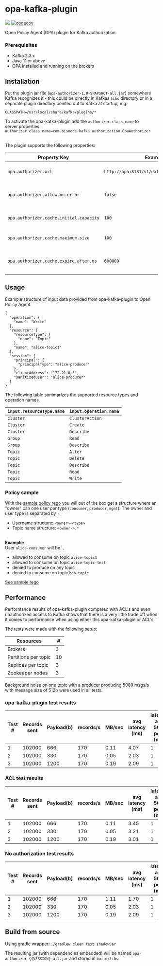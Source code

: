 # opa-kafka-plugin
![](https://github.com/Bisnode/opa-kafka-plugin/workflows/build/badge.svg)
[![codecov](https://codecov.io/gh/Bisnode/opa-kafka-plugin/branch/master/graph/badge.svg)](https://codecov.io/gh/Bisnode/opa-kafka-plugin)

Open Policy Agent (OPA) plugin for Kafka authorization.

### Prerequisites

* Kafka 2.3.x
* Java 11 or above
* OPA installed and running on the brokers

## Installation

Put the plugin jar file (`opa-authorizer-1.0-SNAPSHOT-all.jar`) somewhere Kafka recognizes it - this could be directly
in Kafkas `libs` directory or in a separate plugin directory pointed out to Kafka at startup, e.g:

`CLASSPATH=/usr/local/share/kafka/plugins/*`

To activate the opa-kafka-plugin add the `authorizer.class.name` to server.properties\
`authorizer.class.name=com.bisnode.kafka.authorization.OpaAuthorizer`

<br />
The plugin supports the following properties:

| Property Key | Example | Description |
| --- | --- | --- |
| `opa.authorizer.url` | `http://opa:8181/v1/data/kafka/authz/allow` | Name of the OPA policy to query. |
| `opa.authorizer.allow.on.error` | `false` | Fail-closed or fail-open if OPA call fails. |
| `opa.authorizer.cache.initial.capacity` | `100` | Initial decision cache size. |
| `opa.authorizer.cache.maximum.size` | `100` | Max decision cache size. |
| `opa.authorizer.cache.expire.after.ms` | `600000` | Decision cache expiry in milliseconds. |

## Usage

Example structure of input data provided from opa-kafka-plugin to Open Policy Agent.
```
{
  "operation": {
    "name": "Write"
  },
  "resource": {
    "resourceType": {
      "name": "Topic"
    },
    "name": "alice-topic1"
  },
  "session": {
    "principal": {
      "principalType": "alice-producer"
    },
    "clientAddress": "172.21.0.5",
    "sanitizedUser": "alice-producer"
  }
}
```

The following table summarizes the supported resource types and operation names.

| `input.resourceType.name` | `input.operation.name` |
| --- | --- |
| `Cluster` | `ClusterAction` |
| `Cluster` | `Create` |
| `Cluster` | `Describe` |
| `Group` | `Read` |
| `Group` | `Describe` |
| `Topic` | `Alter` |
| `Topic` | `Delete` |
| `Topic` | `Describe` |
| `Topic` | `Read` |
| `Topic` | `Write` |

### Policy sample

With the [sample policy rego](src/main/rego/README.md) you will out of the box get
a structure where an "owner" can one user per type (`consumer`, `producer`, `mgmt`). The owner and user type is separated by `-`.
* Username structure: `<owner>-<type>`
* Topic name structure: `<owner->.*`

\
<b>Example:</b> \
User `alice-consumer` will be...
* allowed to consume on topic `alice-topic1`
* allowed to consume on topic `alice-topic-test`
* denied to produce on any topic
* denied to consume on topic `bob-topic`

[See sample rego](src/main/rego/README.md)

## Performance
Performance results of opa-kafka-plugin compared with ACL's and even unauthorized
access to Kafka shows that there is a very little trade off when it comes to
performance when using either this opa-kafka-plugin or ACL's.

The tests were made with the following setup:

|Resources|#|
|---|---|
| Brokers | 3 |
| Partitions per topic | 10 |
| Replicas per topic | 3 |
| Zookeeper nodes | 3 |

Background noise on one topic with a producer producing 5000 msgs/s with message
size of 512b were used in all tests.

### opa-kafka-plugin test results

|Test #|Records sent|Payload(b)|records/s|MB/sec|avg latency (ms)|latency avg 50th perc (ms)|latency avg 95th perc (ms)|latency avg 99th perc (ms)|latency avg 99,99 perc (ms)|
|---|---|---|---|---|---|---|---|---|---|
|1|102000|666|170|0.11|4.07|1|2|18|748|
|2|102000|330|170|0.05|2.03|1|2|18|754|
|3|102000|1200|170|0.19|2.09|1|2|19|946|

### ACL test results

|Test #|Records sent|Payload(b)|records/s|MB/sec|avg latency (ms)|latency avg 50th perc (ms)|latency avg 95th perc (ms)|latency avg 99th perc (ms)|latency avg 99,99 perc (ms)|
|---|---|---|---|---|---|---|---|---|---|
|1|102000|666|170|0.11|3.45|1|4|21|604|
|2|102000|330|170|0.05|3.21|1|3|22|566|
|3|102000|1200|170|0.19|3.01|1|3|19|504|

### No authorization test results

|Test #|Records sent|Payload(b)|records/s|MB/sec|avg latency (ms)|latency avg 50th perc (ms)|latency avg 95th perc (ms)|latency avg 99th perc (ms)|latency avg 99,99 perc (ms)|
|---|---|---|---|---|---|---|---|---|---|
|1|102000|666|170| 1.11|1.70|1|2|19|128|
|2|102000|330|170| 0.05|2.03|1|2|18|298|
|3|102000|1200|170| 0.19|2.09|1|2|18|332|

## Build from source

Using gradle wrapper: `./gradlew clean test shadowJar`

The resulting jar (with dependencies embedded) will be named `opa-authorizer-{$VERSION}-all.jar` and stored in
`build/libs`.
